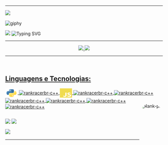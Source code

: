 <hr />
<img src="https://camo.githubusercontent.com/5b54c7c2dfddb164cdfa0b71d1515fdb7d918ede36bd008c1a7fdbea407c48c8/68747470733a2f2f63617073756c652d72656e6465722e76657263656c2e6170702f6170693f747970653d776176696e6726636f6c6f723d6772616469656e74266865696768743d36352673656374696f6e3d666f6f746572"></img>

![giphy](https://user-images.githubusercontent.com/101043200/234490864-f80f887d-007c-47a2-90e5-5e9d3ede7b6e.gif)


<p> 
    <img src="https://readme-typing-svg.herokuapp.com?font=Fira+Code&pause=1000&color=3781C8&width=435&lines=Ol%C3%A1!+Sou+Augusto+Pontes+;Desenvolvedor+Full-Stack+%F0%9F%92%A1"(https://git.io/typing-svg)>
    <img href="https://git.io/typing-svg"><img src="https://readme-typing-svg.herokuapp.com?font=Fira+Code&pause=1000&color=A6B311&width=435&lines=Hello!++I'm+Augusto+Pontes;Full-Stack+Developer+%F0%9F%92%AB" alt="Typing SVG"(https://git.io/typing-svg)>
 </p>

<hr />

<div align="center">
  <a href="https://github.com/RankracerBR">
  <img height="180em" src="https://github-readme-stats.vercel.app/api?username=RankracerBR&show_icons=true&theme=rose_pine&include_all_commits=true&count_private=true"/>
  <img height="180em" src="https://github-readme-stats.vercel.app/api/top-langs/?username=RankracerBR&layout=compact&langs_count=7&theme=rose_pine"/>
</div>

<hr />

<div style="display: inline_block"><br>
   <h2>Linguagens e Tecnologias: </h2>
  <img align="center" alt="rankracerbr-phyton" height="30" width="40" src="https://raw.githubusercontent.com/devicons/devicon/master/icons/python/python-original.svg">
  <img align="center" alt="rankracerbr-c++" height="33" width="35" src="https://cdn.discordapp.com/attachments/783795992951652353/1006595555645980773/gffhgf.png">
  <img align="center" alt="rankracerbr-Js" height="30" width="40" src="https://raw.githubusercontent.com/devicons/devicon/master/icons/javascript/javascript-plain.svg">
  <img align="center" alt="rankracerbr-c++" height="33" width="35" src="https://logodownload.org/wp-content/uploads/2016/10/html5-logo-10.png">
  <img align="center" alt="rankracerbr-c++" height="35" width="39" src="https://logospng.org/download/css-3/logo-css-3-2048.png">
  <img align="center" alt="rankracerbr-c++" height="40" width="35" src="https://brandslogos.com/wp-content/uploads/images/large/django-logo.png">
  <img align ="center" alt="rankracerbr-c++" height="40" widht="30" src="https://cdn.discordapp.com/attachments/783795992951652353/1075960477441593446/kisspng-tux-racer-t-shirt-linux-kernel-linux-5abe162444c681.0938351815224069482817.png">
  <img align ="center" alt="rankracerbr-c++" height="30" widht="30" src="https://upload.wikimedia.org/wikipedia/commons/thumb/9/93/Amazon_Web_Services_Logo.svg/2560px-Amazon_Web_Services_Logo.svg.png">
  <img align ="center" alt="rankracerbr-c++" height="30" width="45"
      src="https://www.docker.com/wp-content/uploads/2022/03/Docker-Logo-White-RGB_Moby.png">
    
  <img align="right" alt="Rank-pic" height="150"  style="border-radius:50px;" src="https://cdn.discordapp.com/attachments/783795992951652353/1006585055264645200/download20220801192736.png">
</div>
  
  ##
 
<div> 
  <a href="https://www.instagram.com/rankracerbr/" target="_blank"><img src="https://img.shields.io/badge/-Instagram-%23E4405F?style=for-the-badge&logo=instagram&logoColor=white" target="_blank"></a>
  <a href="https://www.linkedin.com/in/augusto-pontes-123886234/" target="_blank"><img src="https://img.shields.io/badge/-LinkedIn-%230077B5?style=for-the-badge&logo=linkedin&logoColor=white" target="_blank"></a> 
 
<img src="https://camo.githubusercontent.com/5b54c7c2dfddb164cdfa0b71d1515fdb7d918ede36bd008c1a7fdbea407c48c8/68747470733a2f2f63617073756c652d72656e6465722e76657263656c2e6170702f6170693f747970653d776176696e6726636f6c6f723d6772616469656e74266865696768743d36352673656374696f6e3d666f6f746572"></img>

</div>

<hr />
